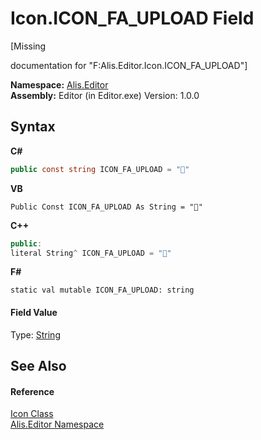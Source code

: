 # Icon.ICON_FA_UPLOAD Field
 

\[Missing <summary> documentation for "F:Alis.Editor.Icon.ICON_FA_UPLOAD"\]

**Namespace:**&nbsp;<a href="b150ade4-39de-a232-5f06-d3cdc1b2c538">Alis.Editor</a><br />**Assembly:**&nbsp;Editor (in Editor.exe) Version: 1.0.0

## Syntax

**C#**<br />
``` C#
public const string ICON_FA_UPLOAD = ""
```

**VB**<br />
``` VB
Public Const ICON_FA_UPLOAD As String = ""
```

**C++**<br />
``` C++
public:
literal String^ ICON_FA_UPLOAD = ""
```

**F#**<br />
``` F#
static val mutable ICON_FA_UPLOAD: string
```


#### Field Value
Type: <a href="https://docs.microsoft.com/dotnet/api/system.string" target="_blank">String</a>

## See Also


#### Reference
<a href="cc0f883c-67f8-f772-c6d7-a60b129f22a7">Icon Class</a><br /><a href="b150ade4-39de-a232-5f06-d3cdc1b2c538">Alis.Editor Namespace</a><br />